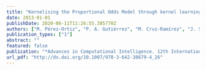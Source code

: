 ```yaml
---
title: "Kernelising the Proportional Odds Model through kernel learning techniques"
date: 2013-01-01
publishDate: 2020-06-11T11:26:55.385770Z
authors: ["M. Pérez-Ortiz", "P. A. Gutiérrez", "M. Cruz-Ramírez", "J. Sánchez-Monedero", "C. Hervás-Martínez"]
publication_types: ["1"]
abstract: ""
featured: false
publication: "*Advances in Computational Intelligence. 12th International Work-Conference on Artificial Neural Networks, IWANN 2013*"
url_pdf: "http://dx.doi.org/10.1007/978-3-642-38679-4_26"
---
```


